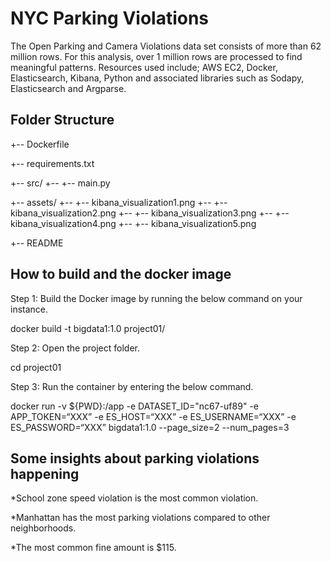 # NYC Parking Violations

The Open Parking and Camera Violations data set consists of more than 62 million rows. For this analysis, over 1 million rows are processed to find meaningful patterns. Resources used include; AWS EC2, Docker, Elasticsearch, Kibana, Python and associated libraries such as Sodapy, Elasticsearch and Argparse.

## Folder Structure


+-- Dockerfile

+-- requirements.txt

+-- src/
+-- +-- main.py

+-- assets/
+-- +-- kibana_visualization1.png
+-- +-- kibana_visualization2.png
+-- +-- kibana_visualization3.png
+-- +-- kibana_visualization4.png
+-- +-- kibana_visualization5.png

+-- README

## How to build and the docker image

Step 1: Build the Docker image by running the below command on your instance. 

docker build -t bigdata1:1.0 project01/

Step 2: Open the project folder.

cd project01

Step 3: Run the container by entering the below command.

docker run -v ${PWD}:/app -e DATASET_ID="nc67-uf89" -e APP_TOKEN=“XXX” -e ES_HOST=“XXX” -e ES_USERNAME=“XXX” -e ES_PASSWORD=“XXX” bigdata1:1.0 --page_size=2 --num_pages=3 

## Some insights about parking violations happening

*School zone speed violation is the most common violation.

*Manhattan has the most parking violations compared to other neighborhoods.

*The most common fine amount is $115. 

